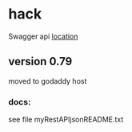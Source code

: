 # hack

Swagger api [location](./config/swagger.json)

## version 0.79

moved to godaddy host

### docs:
see file 
myRestAPIjsonREADME.txt
